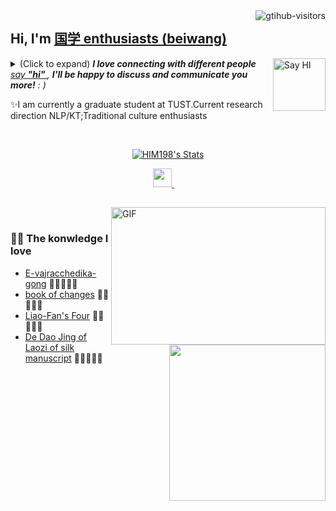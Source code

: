 <a href="https://github.com/huangfbeiwang/computer-vision-in-action">
    <img align="right" src="https://komarev.com/ghpvc/?username=huangfbeiwang&label=Visitors&color=red&style=flat&logo=github" alt="gtihub-visitors" />
</a>
 
## Hi, I'm <a href="http://welcome.voup.cn"> 国学 enthusiasts (beiwang)</a>
 
<img align="right" width="84" title="Say HI"> <details><summary>(Click to expand) <em><b>I love connecting with different people</b><a href="https://voup.cn" > say <b>"hi" </b></a>, <b>I'll be happy to discuss and communicate you more!</b> : )</em></summary>
 
<!--my introduction start-->

</details>
  
  ✨I am currently a graduate student at TUST.Current research direction NLP/KT;Traditional culture enthusiasts
 
 
<!--my introduction end -->
 
<br>
 
<p align="center">
  <a href="https://github.com/huangfbeiwang" class="rich-diff-level-one">
    <img src="https://github-readme-stats.vercel.app/api?username=huangfbeiwang&title_color=333&text_color=777" alt="HIM198's Stats" >
    <!-- &hide=issues
    <img src="https://github-readme-stats.vercel.app/api?username=huangfbeiwang&hide=issues&title_color=333&text_color=777" alt="huangfbeiwang's Stats" >
    -->
  </a>
</p>
 
<p align="center"> 
  <a href="https://space.bilibili.com/84292420" target="_blank" alt="Bilibili" title="Bilibili">
    <img src="https://user-images.githubusercontent.com/29084184/166415345-91925d37-c66f-448f-8d75-c8355fe0b692.png" width="30px"/>
  </a>
  &emsp;
</p>
 
<h2></h2>
 
<img align="right" alt="GIF" src="OctoCharmve/code.gif" width="343" height="220" title="Do what you like, and do it best!"> &nbsp;&nbsp;&nbsp;&nbsp;

### 🤾‍♂️ The konwledge I love
 
<img align="right" width="250" src="https://cdn.jsdelivr.net/gh/sun0225SUN/sun0225SUN/assets/images/hi.gif" />
 
<!-- START_SECTION:douban -->
* <a href='https://www.bing.com/search?q=%E8%80%83%E7%A0%94%E8%AF%8D%E6%B1%87%E9%97%AA%E8%BF%87' target='_blank'>E-vajracchedika-gong</a> 🌟🌟🌟🌟🌟
* <a href='https://www.bing.com/search?q=%E5%BC%A0%E5%AE%87%E8%80%83%E7%A0%94%E6%95%B0%E5%AD%A6&qs=n&form=QBRE&sp=-1&lq=0&pq=%E5%BC%A0%E5%AE%87%E8%80%83%E7%A0%94%E6%95%B0%E5%AD%A6&sc=10-6&sk=&cvid=69AADEED0BDA40CEAEA6681A39320017&ghsh=0&ghacc=0&ghpl=' target='_blank'>book of changes</a> 🌟🌟🌟🌟🌟 
* <a href='https://search.bilibili.com/all?keyword=%E7%8E%8B%E9%81%93%E8%80%83%E7%A0%94' target='_blank'>Liao-Fan's Four</a> 🌟🌟🌟🌟🌟
* <a href='http://movie.douban.com/subject/1292052/' target='_blank'>De Dao Jing of Laozi of silk manuscript</a> 🌟🌟🌟🌟🌟
 
 
<!-- END_SECTION:douban -->
 
</td></tr>
 
<tr><td>
